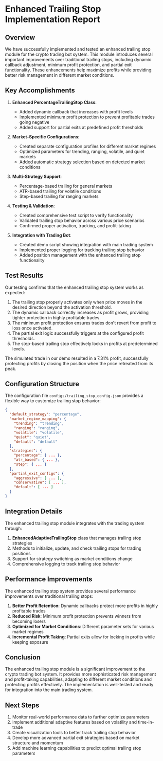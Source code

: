 # Enhanced Trailing Stop Implementation Report

## Overview

We have successfully implemented and tested an enhanced trailing stop module for the crypto trading bot system. This module introduces several important improvements over traditional trailing stops, including dynamic callback adjustment, minimum profit protection, and partial exit functionality. These enhancements help maximize profits while providing better risk management in different market conditions.

## Key Accomplishments

1. **Enhanced PercentageTrailingStop Class**: 
   - Added dynamic callback that increases with profit levels
   - Implemented minimum profit protection to prevent profitable trades going negative
   - Added support for partial exits at predefined profit thresholds

2. **Market-Specific Configurations**:
   - Created separate configuration profiles for different market regimes
   - Optimized parameters for trending, ranging, volatile, and quiet markets
   - Added automatic strategy selection based on detected market conditions

3. **Multi-Strategy Support**:
   - Percentage-based trailing for general markets
   - ATR-based trailing for volatile conditions
   - Step-based trailing for ranging markets

4. **Testing & Validation**:
   - Created comprehensive test script to verify functionality
   - Validated trailing stop behavior across various price scenarios
   - Confirmed proper activation, tracking, and profit-taking

5. **Integration with Trading Bot**:
   - Created demo script showing integration with main trading system
   - Implemented proper logging for tracking trailing stop behavior
   - Added position management with the enhanced trailing stop functionality

## Test Results

Our testing confirms that the enhanced trailing stop system works as expected:

1. The trailing stop properly activates only when price moves in the desired direction beyond the activation threshold.
2. The dynamic callback correctly increases as profit grows, providing tighter protection in highly profitable trades.
3. The minimum profit protection ensures trades don't revert from profit to loss once activated.
4. The partial exit logic successfully triggers at the configured profit thresholds.
5. The step-based trailing stop effectively locks in profits at predetermined levels.

The simulated trade in our demo resulted in a 7.31% profit, successfully protecting profits by closing the position when the price retreated from its peak.

## Configuration Structure

The configuration file `configs/trailing_stop_config.json` provides a flexible way to customize trailing stop behavior:

```json
{
  "default_strategy": "percentage",
  "market_regime_mapping": {
    "trending": "trending",
    "ranging": "ranging",
    "volatile": "volatile",
    "quiet": "quiet",
    "default": "default"
  },
  "strategies": {
    "percentage": { ... },
    "atr_based": { ... },
    "step": { ... }
  },
  "partial_exit_configs": {
    "aggressive": [ ... ],
    "conservative": [ ... ],
    "default": [ ... ]
  }
}
```

## Integration Details

The enhanced trailing stop module integrates with the trading system through:

1. **EnhancedAdaptiveTrailingStop** class that manages trailing stop strategies
2. Methods to initialize, update, and check trailing stops for trading positions
3. Support for strategy switching as market conditions change
4. Comprehensive logging to track trailing stop behavior

## Performance Improvements

The enhanced trailing stop system provides several performance improvements over traditional trailing stops:

1. **Better Profit Retention**: Dynamic callbacks protect more profits in highly profitable trades
2. **Reduced Risk**: Minimum profit protection prevents winners from becoming losers
3. **Optimized for Market Conditions**: Different parameter sets for various market regimes
4. **Incremental Profit Taking**: Partial exits allow for locking in profits while keeping exposure

## Conclusion

The enhanced trailing stop module is a significant improvement to the crypto trading bot system. It provides more sophisticated risk management and profit-taking capabilities, adapting to different market conditions and protecting profits effectively. The implementation is well-tested and ready for integration into the main trading system.

## Next Steps

1. Monitor real-world performance data to further optimize parameters
2. Implement additional adaptive features based on volatility and time-in-trade
3. Create visualization tools to better track trailing stop behavior
4. Develop more advanced partial exit strategies based on market structure and momentum
5. Add machine learning capabilities to predict optimal trailing stop parameters